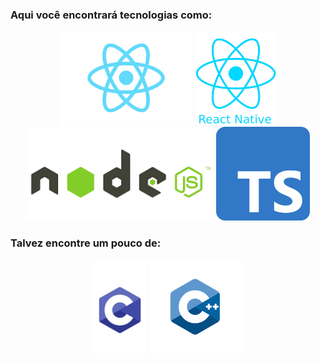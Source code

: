 ### Aqui você encontrará tecnologias como: 
<p align="center">
  <img height="150" alt="React" src="https://github.com/gabriel-antero/gabriel-antero/blob/master/react.png"> 
  <img height="150" alt="React Native" src="https://github.com/gabriel-antero/gabriel-antero/blob/master/reactNative.png">
  <img height="150" alt="Node JS" src="https://github.com/gabriel-antero/gabriel-antero/blob/master/node.png">
  <img height="150" alt="Typescript" src="https://github.com/gabriel-antero/gabriel-antero/blob/master/typescript.png">
</p>

### Talvez encontre um pouco de: 
<p align="center">
  <img height="150" alt="C" src="https://github.com/gabriel-antero/gabriel-antero/blob/master/C.png"> 
  <img height="150" alt="C++" src="https://github.com/gabriel-antero/gabriel-antero/blob/master/C%2B%2B.png">
</p>

